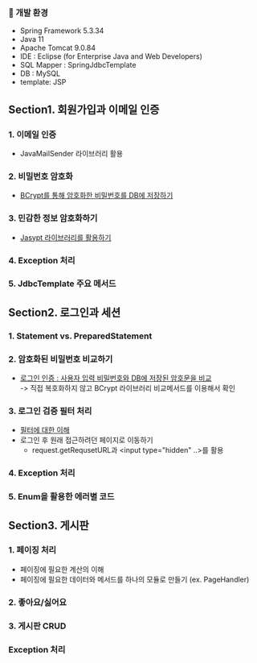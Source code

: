 ### 🔔 개발 환경
- Spring Framework 5.3.34
- Java 11
- Apache Tomcat 9.0.84
- IDE : Eclipse (for Enterprise Java and Web Developers)
- SQL Mapper : SpringJdbcTemplate
- DB : MySQL
- template: JSP

## Section1. 회원가입과 이메일 인증
### 1. 이메일 인증
- JavaMailSender 라이브러리 활용
### 2. 비밀번호 암호화
- [BCrypt를 통해 암호화한 비밀번호를 DB에 저장하기](https://velog.io/@melodie104/BCrypt-비밀번호-암호화)
### 3. 민감한 정보 암호화하기
- [Jasypt 라이브러리를 활용하기](https://velog.io/@melodie104/Jasypt를-이용한-설정-정보-암호화)
### 4. Exception 처리 
### 5. JdbcTemplate 주요 메서드
## Section2. 로그인과 세션
### 1. Statement vs. PreparedStatement
### 2. 암호화된 비밀번호 비교하기
- [로그인 인증 : 사용자 입력 비밀번호와 DB에 저장된 암호문을 비교](https://velog.io/@melodie104/BCrypt-비밀번호-암호화)  
  -> 직접 복호화하지 않고 BCrypt 라이브러리 비교메서드를 이용해서 확인
### 3. 로그인 검증 필터 처리
- [필터에 대한 이해](https://velog.io/@melodie104/Filter)
- 로그인 후 원래 접근하려던 페이지로 이동하기
  - request.getRequsetURL과 <input type="hidden" ..>를 활용
### 4. Exception 처리
### 5. Enum을 활용한 에러별 코드
## Section3. 게시판
### 1. 페이징 처리
  - 페이징에 필요한 계산의 이해
  - 페이징에 필요한 데이터와 메서드를 하나의 모듈로 만들기 (ex. PageHandler)
### 2. 좋아요/싫어요
### 3. 게시판 CRUD
### Exception 처리
